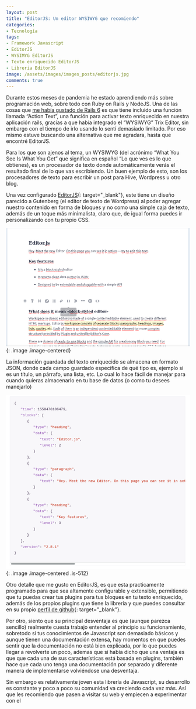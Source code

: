 ```yaml
---
layout: post
title: "EditorJS: Un editor WYSIWYG que recomiendo"
categories:
- Tecnología
tags: 
- Framework Javascript
- EditorJS
- WYSIMYG EditorJS
- Texto enriquecido EditorJS
- Libreria EditorJS
image: /assets/images/images_posts/editorjs.jpg
comments: true
---
```


Durante estos meses de pandemia he estado aprendiendo más sobre programación web, sobre todo con Ruby on Rails y NodeJS. Una de las cosas que [me había gustado de Rails 6](https://shadowmyst.net/las-novedades-de-ruby-on-rails-6/) es que tiene incluido una función llamada “Action Text”, una función para activar texto enriquecido en nuestra aplicación rails, gracias a que había integrado el “WYSIWYG” Trix Editor, sin embargo con el tiempo de irlo usando lo sentí demasiado limitado. Por eso mismo estuve buscando una alternativa que me agradara, hasta que encontré EditorJS.

Para los que son ajenos al tema, un WYSIWYG (del acrónimo “What You See Is What You Get” que significa en español “Lo que ves es lo que obtienes), es un procesador de texto donde automáticamente verás el resultado final de lo que vas escribiendo. Un buen ejemplo de esto, son los procesadores de texto para escribir un post para Hive, Wordpress u otro blog.

Una vez configurado [EditorJS](https://editorjs.io/){: target="_blank"}, este tiene un diseño parecido a Gutenberg (el editor de texto de Wordpress) al poder agregar nuestro contenido en forma de bloques y no como una simple caja de texto, además de un toque más minimalista, claro que, de igual forma puedes ir personalizando con tu propio CSS.

![Interfaz EditorJS](/assets/images/editorjs_interfaz.png){: .image .image-centered}

La información guardada del texto enriquecido se almacena en formato JSON, donde cada campo guardado especifica de qué tipo es, ejemplo si es un título, un párrafo, una lista, etc. Lo cual lo hace fácil de manejar para cuando quieras almacenarlo en tu base de datos (o como tu desees manejarlo)

![outdata EditorJS](/assets/images/json_editorjs.png){: .image .image-centered .is-512}

Otro detalle que me gusto en EditorJS, es que esta practicamente programado para que sea altamente configurable y extensible, permitiendo que tu puedas crear tus plugins para tus bloques en tu texto enriquecido, además de los propios plugins que tiene la librería y que puedes consultar en su propio [perfil de github](https://github.com/editor-js){: target="_blank"}.

Por otro, siento que su principal desventaja es que (aunque parezca sencillo) realmente cuesta trabajo entender al principio su funcionamiento, sobretodo si tus conocimientos de Javascript son demasiado básicos y aunque tienen una documentación extensa, hay momentos en que puedes sentir que la documentación no está bien explicada, por lo que puedes llegar a revolverte un poco, ademas que si había dicho que una ventaja es que que cada una de sus características está basada en plugins, también hace que cada uno tenga una documentación por separado y diferente manera de implementarse volviéndose una desventaja.

Sin embargo es relativamente joven esta librería de Javascript, su desarrollo es constante y poco a poco su comunidad va creciendo cada vez más. Así que les recomiendo que pasen a visitar su web y empiecen a experimentar con el

